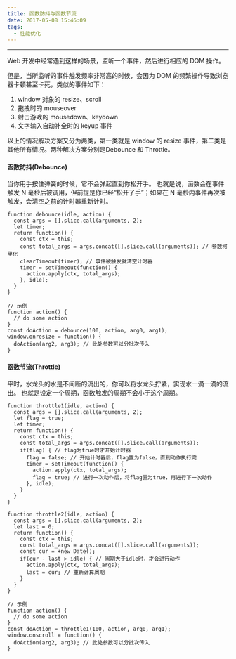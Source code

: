 ```yaml
---
title: 函数防抖与函数节流
date: 2017-05-08 15:46:09
tags:
  - 性能优化
---
```

---

Web 开发中经常遇到这样的场景，监听一个事件，然后进行相应的 DOM 操作。

但是，当所监听的事件触发频率非常高的时候，会因为 DOM 的频繁操作导致浏览器卡顿甚至卡死，类似的事件如下：
1. window 对象的 resize、scroll
2. 拖拽时的 mouseover
3. 射击游戏的 mousedown、keydown
4. 文字输入自动补全时的 keyup 事件

以上的情况解决方案又分为两类，第一类就是 window 的 resize 事件，第二类是其他所有情况。两种解决方案分别是Debounce 和 Throttle。

#### 函数防抖(Debounce)
当你用手按住弹簧的时候，它不会弹起直到你松开手。
也就是说，函数会在事件触发 N 毫秒后被调用，但前提是你已经“松开了手”；如果在 N 毫秒内事件再次被触发，会清空之前的计时器重新计时。
```
function debounce(idle, action) {
  const args = [].slice.call(arguments, 2);
  let timer;
  return function() {
    const ctx = this;
    const total_args = args.concat([].slice.call(arguments)); // 参数柯里化
    clearTimeout(timer); // 事件被触发就清空计时器
    timer = setTimeout(function() {
      action.apply(ctx, total_args);
    }, idle);
  }
}

// 示例
function action() {
  // do some action
}
const doAction = debounce(100, action, arg0, arg1);
window.onresize = function() {
  doAction(arg2, arg3); // 此处参数可以分批次传入
}
```

#### 函数节流(Throttle)
平时，水龙头的水是不间断的流出的，你可以将水龙头拧紧，实现水一滴一滴的流出。
也就是设定一个周期，函数触发的周期不会小于这个周期。
```
function throttle1(idle, action) {
  const args = [].slice.call(arguments, 2);
  let flag = true;
  let timer;
  return function() {
    const ctx = this;
    const total_args = args.concat([].slice.call(arguments));
    if(flag) { // flag为true时才开始计时器
      flag = false; // 开始计时器后，flag置为false，直到动作执行完
      timer = setTimeout(function() {
        action.apply(ctx, total_args);
        flag = true; // 进行一次动作后，将flag置为true，再进行下一次动作
      }, idle);
    }
  }
}

function throttle2(idle, action) {
  const args = [].slice.call(arguments, 2);
  let last = 0;
  return function() {
    const ctx = this;
    const total_args = args.concat([].slice.call(arguments));
    const cur = +new Date();
    if(cur - last > idle) { // 周期大于idle时，才会进行动作
      action.apply(ctx, total_args);
      last = cur; // 重新计算周期
    }
  }
}

// 示例
function action() {
  // do some action
}
const doAction = throttle1(100, action, arg0, arg1);
window.onscroll = function() {
  doAction(arg2, arg3); // 此处参数可以分批次传入
}
```
